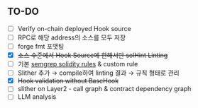 ## TO-DO

- [ ]  Verify on-chain deployed Hook source
- [ ]  RPC로 해당 address의 소스를 모두 저장
- [ ]  forge fmt 포맷팅
- [x]  ~~소스 수준에서 Hook Source에 한해서만 solHint Linting~~
- [ ]  기본 [semgrep solidity rules](https://github.com/semgrep/semgrep-rules/tree/develop/solidity) & custom rule
- [ ]  Slither 추가 → compile하여 linting 결과 → 규칙 형태로 관리
- [x]  ~~Hook validation without BaseHook~~
- [ ]  slither on Layer2 - call graph & contract dependency graph
- [ ]  LLM analysis
